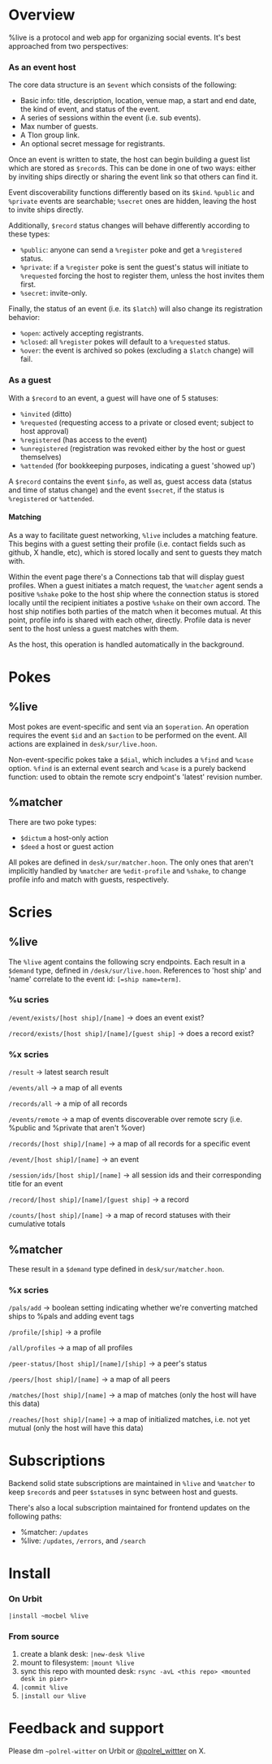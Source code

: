 # Overview
%live is a protocol and web app for organizing social events. It's best approached from two perspectives:

### As an event host
The core data structure is an `$event` which consists of the following:
- Basic info: title, description, location, venue map, a start and end date, the kind of event, and status of the event.
- A series of sessions within the event (i.e. sub events).
- Max number of guests.
- A Tlon group link.
- An optional secret message for registrants.

Once an event is written to state, the host can begin building a guest list which are stored as `$record`s. This can be done in one of two ways: either by inviting ships directly or sharing the event link so that others can find it.

Event discoverability functions differently based on its `$kind`. `%public` and `%private` events are searchable; `%secret` ones are hidden, leaving the host to invite ships directly.

Additionally, `$record` status changes will behave differently according to these types:
- `%public`: anyone can send a `%register` poke and get a `%registered` status.
- `%private`: if a `%register` poke is sent the guest's status will initiate to `%requested` forcing the host to register them, unless the host invites them first.
- `%secret`: invite-only.

Finally, the status of an event (i.e. its `$latch`) will also change its registration behavior:
- `%open`: actively accepting registrants.
- `%closed`: all `%register` pokes will default to a `%requested` status.
- `%over`: the event is archived so pokes (excluding a `$latch` change) will fail.

### As a guest
With a `$record` to an event, a guest will have one of 5 statuses:
- `%invited` (ditto)
- `%requested` (requesting access to a private or closed event; subject to host
  approval)
- `%registered` (has access to the event)
- `%unregistered` (registration was revoked either by the host or guest
  themselves)
- `%attended` (for bookkeeping purposes, indicating a guest 'showed up')

A `$record` contains the event `$info`, as well as, guest access data (status and time of status change) and the event `$secret`, if the status is `%registered` or `%attended`.

#### Matching
As a way to facilitate guest networking, `%live` includes a matching feature. This begins with a guest setting their profile (i.e. contact fields such as github, X handle, etc), which is stored locally and sent to guests they match with.

Within the event page there's a Connections tab that will display guest profiles. When a guest initiates a match request, the `%matcher` agent sends a positive `%shake` poke to the host ship where the connection status is stored locally until the recipient initiates a postive `%shake` on their own accord. The host ship notifies both parties of the match when it becomes mutual. At this point, profile info is shared with each other, directly. Profile data is never sent to the host unless a guest matches with them.

As the host, this operation is handled automatically in the background.

# Pokes
## %live
Most pokes are event-specific and sent via an `$operation`. An operation requires the event `$id` and an `$action` to be performed on the event. All actions are explained in `desk/sur/live.hoon`.

Non-event-specific pokes take a `$dial`, which includes a `%find` and `%case` option. `%find` is an external event search and `%case` is a purely backend function: used to obtain the remote scry endpoint's 'latest' revision number.

## %matcher
There are two poke types:
- `$dictum` a host-only action
- `$deed` a host or guest action

All pokes are defined in `desk/sur/matcher.hoon`. The only ones that aren't implicitly handled by `%matcher` are `%edit-profile` and `%shake`, to change profile info and match with guests, respectively.

# Scries
## %live
The `%live` agent contains the following scry endpoints. Each result in a `$demand` type, defined in `/desk/sur/live.hoon`. References to 'host ship' and 'name' correlate to the event id: `[=ship name=term]`.

### %u scries
`/event/exists/[host ship]/[name]` -> does an event exist?

`/record/exists/[host ship]/[name]/[guest ship]` -> does a record exist?

### %x scries
`/result` -> latest search result

`/events/all` -> a map of all events

`/records/all` -> a mip of all records

`/events/remote` -> a map of events discoverable over remote scry (i.e. %public and %private that aren't %over)

`/records/[host ship]/[name]` -> a map of all records for a specific event

`/event/[host ship]/[name]` -> an event

`/session/ids/[host ship]/[name]` -> all session ids and their corresponding title for an event

`/record/[host ship]/[name]/[guest ship]` -> a record

`/counts/[host ship]/[name]` -> a map of record statuses with their cumulative
totals

## %matcher
These result in a `$demand` type defined in `desk/sur/matcher.hoon`.

### %x scries
`/pals/add` -> boolean setting indicating whether we're converting matched ships to %pals and adding event tags

`/profile/[ship]` -> a profile

`/all/profiles` -> a map of all profiles

`/peer-status/[host ship]/[name]/[ship]` -> a peer's status

`/peers/[host ship]/[name]` -> a map of all peers

`/matches/[host ship]/[name]` -> a map of matches (only the host will
have this data)

`/reaches/[host ship]/[name]` -> a map of initialized matches, i.e. not
yet mutual (only the host will have this data)

# Subscriptions
Backend solid state subscriptions are maintained in `%live` and `%matcher` to keep `$record`s and peer `$status`es in sync between host and guests.

There's also a local subscription maintained for frontend updates on the following paths:
- %matcher: `/updates`
- %live: `/updates`, `/errors`, and `/search`

# Install
### On Urbit
`|install ~mocbel %live`

### From source
1. create a blank desk: `|new-desk %live`
2. mount to filesystem: `|mount %live`
3. sync this repo with mounted desk: `rsync -avL <this repo> <mounted desk in pier>`
4. `|commit %live`
5. `|install our %live`

# Feedback and support
Please dm `~polrel-witter` on Urbit or [@polrel_wittter](https://x.com/polrel_witter) on X.
